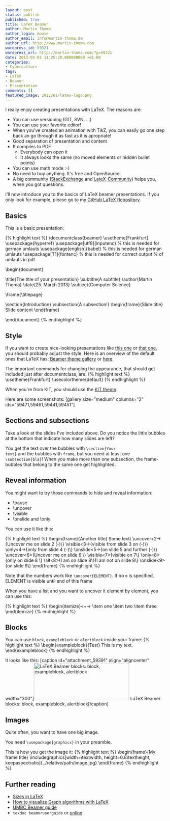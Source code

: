 ```yaml
---
layout: post
status: publish
published: true
title: LaTeX Beamer
author: Martin Thoma
author_login: moose
author_email: info@martin-thoma.de
author_url: http://www.martin-thoma.com
wordpress_id: 59321
wordpress_url: http://martin-thoma.com/?p=59321
date: 2013-03-05 11:25:20.000000000 +01:00
categories:
- Cyberculture
tags:
- LaTeX
- Beamer
- Presentation
comments: []
featured_image: 2012/01/latex-logo.png
---
```

I really enjoy creating presentations with LaTeX. The reasons are:

<ul>
  <li>You can use versioning (GIT, SVN, ...)</li>
  <li>You can use your favorite editor!</li>
  <li>When you've created an animation with Ti<em>k</em>Z, you can easily go one step back an go through it as fast as it is apropriate!</li>
  <li>Good separation of presentation and content</li>
  <li>It compiles to PDF
    <ul>
      <li>Everybody can open it</li>
      <li>It always looks the same (no moved elements or hidden bullet points)</li>
    </ul>
  </li>
  <li>You can use math mode :-)</li>
  <li>No need to buy anything. It's free and OpenSource.</li>
  <li>A big community (<a href="http://tex.stackexchange.com/questions/tagged/beamer">StackExchange</a> and <a href="http://www.latex-community.org/forum/viewforum.php?f=3">LateX-Community</a>) helps you, when you got questions.</li>
</ul>

I'll now introduce you to the basics of LaTeX beamer presentations. If you only look for example, please go to my <a href="https://github.com/MartinThoma/LaTeX-examples/tree/master/presentations">GitHub LaTeX Repository</a>.

<h2>Basics</h2>

This is a basic presentation:

{% highlight text %}
\documentclass{beamer}
\usetheme{Frankfurt}
\usepackage{hyperref}
\usepackage[utf8]{inputenc} % this is needed for german umlauts
\usepackage[english]{babel} % this is needed for german umlauts
\usepackage[T1]{fontenc}    % this is needed for correct output 
                            % of umlauts in pdf

\begin{document}

\title{The title of your presentation}
\subtitle{A subtitle}
\author{Martin Thoma}
\date{25. March 2013}
\subject{Computer Science}

\frame{\titlepage}

\section{Introduction}
\subsection{A subsection!}
\begin{frame}{Slide title}
    Slide content
\end{frame}

\end{document}
{% endhighlight %}

<h2>Style</h2>
If you want to create nice-looking presentations like <a href="http://martin-thoma.com/wp-content/uploads/2013/03/tutorium-05.pdf">this one</a> or <a href="http://martin-thoma.com/wp-content/uploads/2013/03/google-presentation.pdf">that one</a>, you should probably adjust the style. Here is an overview of the default ones that LaTeX has: <a href="http://deic.uab.es/~iblanes/beamer_gallery/">Beamer theme gallery</a> or <a href="http://latex.simon04.net/">here</a>.

The important commands for changing the appearance, that should get included just after documentclass, are:
{% highlight text %}
\usetheme{Frankfurt}
\usecolortheme{default}
{% endhighlight %}

When you're from KIT, you should use the <a href="https://sdqweb.ipd.kit.edu/wiki/Dokumentvorlagen">KIT theme</a>.

Here are some screenshots:
[gallery size="medium" columns="2" ids="59471,59461,59441,59451"]

<h2>Sections and subsections</h2>
Take a look at the slides I've included above. Do you notice the little bubbles at the bottom that indicate how many slides are left?

You get the text over the bubbles with <code>\section{Your text}</code> and the bubbles with <code>frame</code>, but you need at least one <code>\subsection{bla}</code>! When you make more than one subsection, the frame-bubbles that belong to the same one get highlighted.

<h2>Reveal information</h2>
You might want to try those commands to hide and reveal information:

<ul>
  <li>\pause</li>
  <li>\uncover</li>
  <li>\visible</li>
  <li>\onslide and \only</li>
</ul>

You can use it like this:

{% highlight text %}
\begin{frame}{Another title}
    Some text\\
    \uncover<2->{Uncover me on slide 2 (-)\\}
    \visible<3->{visible from slide 3 on (-)\\}
    \only<4->{only from slide 4 (-)\\} 
    \onslide<5->{on slide 5 and further (-)\\}
    \uncover<6>{Uncover me on slide 6 \\}
    \visible<7>{visible on 7\\}
    \only<8>{only on slide 8 \\} 
    \alt<8>{I am on slide 8\\}{I am not on slide 8\\}
    \onslide<9>{on slide 9\\}
\end{frame}
{% endhighlight %}

Note that the numbers work like <code>\uncover<n-m>{ELEMENT}</code>. If no <code>m</code> is specified, ELEMENT is visible until end of this frame.

When you have a list and you want to uncover it element by element, you can use this:

{% highlight text %}
\begin{itemize}<+->
    \item one
    \item two
    \item three
\end{itemize}
{% endhighlight %}

<h2>Blocks</h2>
You can use <code>block</code>, <code>exampleblock</code> or <code>alertblock</code> inside your frame:
{% highlight text %}
\begin{exampleblock}{Test}
  This is my text.
\end{exampleblock}
{% endhighlight %}

It looks like this:
[caption id="attachment_59391" align="aligncenter" width="300"]<a href="http://martin-thoma.com/wp-content/uploads/2013/03/latex-beamer-block.png"><img src="http://martin-thoma.com/wp-content/uploads/2013/03/latex-beamer-block-300x117.png" alt="LaTeX Beamer blocks: block, exampleblock, alertblock" width="300" height="117" class="size-medium wp-image-59391" /></a> LaTeX Beamer blocks: block, exampleblock, alertblock[/caption]

<h2>Images</h2>
Quite often, you want to have one big image.

You need <code>\usepackage{graphicx}</code> in your preamble.

This is how you get the image it:
{% highlight text %}
\begin{frame}{My frame title}
    \includegraphics[width=\textwidth, height=0.8\textheight, keepaspectratio]{../relative/path/image.jpg}
\end{frame}
{% endhighlight %}

<h2>Further reading</h2>
<ul>
  <li><a href="http://martin-thoma.com/sizes-in-latex/" title="Sizes in LaTeX">Sizes in LaTeX</a></li>
  <li><a href="http://martin-thoma.com/how-to-visualize-graph-algorithms-with-latex/" title="How to visualize Graph algorithms with LaTeX">How to visualize Graph algorithms with LaTeX</a></li>
  <li><a href="http://www.math.umbc.edu/~rouben/beamer/beamer_guide.pdf">UMBC Beamer guide</a></li>
  <li><code>texdoc beameruserguide</code> or <a href="http://www.tex.ac.uk/tex-archive/macros/latex/contrib/beamer/doc/beameruserguide.pdf">online</a></li>
</ul>
